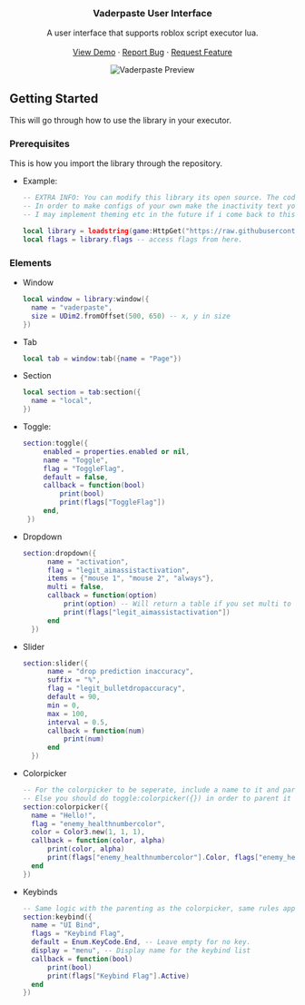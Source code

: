 <br />
<div align="center">
  <h3 align="center">Vaderpaste User Interface</h3>

  <p align="center">
    A user interface that supports roblox script executor lua. 
    <br />
    <br />
    <a href="https://raw.githubusercontent.com/i77lhm/vaderpaste/refs/heads/main/example.lua">View Demo</a>
    &middot;
    <a href="https://discord.gg/HmwRmmSNSb">Report Bug</a>
    &middot;
    <a href="https://discord.gg/HmwRmmSNSb">Request Feature</a>
  </p>

  <div align="center">
    <img src="https://github.com/i77lhm/vaderpaste/blob/main/assets/vaderpaste_preview.png?raw=true" alt="Vaderpaste Preview" />
  </div>
</div>

## Getting Started

This will go through how to use the library in your executor.

### Prerequisites

This is how you import the library through the repository.

- Example:

  ```lua
  -- EXTRA INFO: You can modify this library its open source. The code is horrendous but have fun.
  -- In order to make configs of your own make the inactivity text your own text you want
  -- I may implement theming etc in the future if i come back to this.

  local library = loadstring(game:HttpGet("https://raw.githubusercontent.com/i77lhm/vaderpaste/refs/heads/main/library.lua"))()
  local flags = library.flags -- access flags from here.
  ```

### Elements

- Window

  ```lua
  local window = library:window({
    name = "vaderpaste",
    size = UDim2.fromOffset(500, 650) -- x, y in size
  })
  ```

- Tab

  ```lua
  local tab = window:tab({name = "Page"})
  ```

- Section

  ```lua
  local section = tab:section({
    name = "local",
  })
  ```

- Toggle:

  ```lua
  section:toggle({
       enabled = properties.enabled or nil,
       name = "Toggle",
       flag = "ToggleFlag",
       default = false,
       callback = function(bool)
           print(bool)
           print(flags["ToggleFlag"])
       end,
   })
  ```

- Dropdown

  ```lua
  section:dropdown({
        name = "activation",
        flag = "legit_aimassistactivation",
        items = {"mouse 1", "mouse 2", "always"},
        multi = false,
        callback = function(option)
            print(option) -- Will return a table if you set multi to true, allowing you to select multiple items
            print(flags["legit_aimassistactivation"])
        end
    })
  ```

- Slider

  ```lua
  section:slider({
        name = "drop prediction inaccuracy",
        suffix = "%",
        flag = "legit_bulletdropaccuracy",
        default = 90,
        min = 0,
        max = 100,
        interval = 0.5,
        callback = function(num)
            print(num)
        end
    })
  ```

- Colorpicker

  ```lua
  -- For the colorpicker to be seperate, include a name to it and parent it to the section using section:colorpicker
  -- Else you should do toggle:colorpicker({}) in order to parent it to a toggle.
  section:colorpicker({
    name = "Hello!",
    flag = "enemy_healthnumbercolor",
    color = Color3.new(1, 1, 1),
    callback = function(color, alpha)
        print(color, alpha)
        print(flags["enemy_healthnumbercolor"].Color, flags["enemy_healthnumbercolor"].Transparency)
    end
  })
  ```

- Keybinds
  ```lua
  -- Same logic with the parenting as the colorpicker, same rules apply.
  section:keybind({
    name = "UI Bind",
    flags = "Keybind Flag",
    default = Enum.KeyCode.End, -- Leave empty for no key.
    display = "menu", -- Display name for the keybind list
    callback = function(bool)
        print(bool)
        print(flags["Keybind Flag"].Active)
    end
  })
  ```

